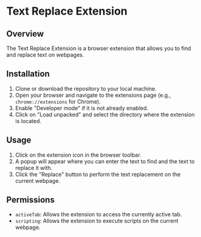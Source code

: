 # Text Replace Extension

## Overview
The Text Replace Extension is a browser extension that allows you to find and replace text on webpages.

## Installation
1. Clone or download the repository to your local machine.
2. Open your browser and navigate to the extensions page (e.g., `chrome://extensions` for Chrome).
3. Enable "Developer mode" if it is not already enabled.
4. Click on "Load unpacked" and select the directory where the extension is located.

## Usage
1. Click on the extension icon in the browser toolbar.
2. A popup will appear where you can enter the text to find and the text to replace it with.
3. Click the "Replace" button to perform the text replacement on the current webpage.

## Permissions
- `activeTab`: Allows the extension to access the currently active tab.
- `scripting`: Allows the extension to execute scripts on the current webpage.